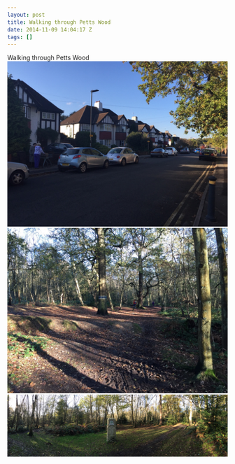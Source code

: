 ```yaml
---
layout: post
title: Walking through Petts Wood
date: 2014-11-09 14:04:17 Z
tags: []
---
```

Walking through Petts Wood
![](/media/2014/11/102180499932_0.jpg)
![](/media/2014/11/102180499932_1.jpg)
![](/media/2014/11/102180499932_2.jpg)
